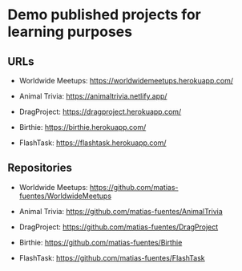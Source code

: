 # Demo published projects for learning purposes

## URLs

- Worldwide Meetups: https://worldwidemeetups.herokuapp.com/

- Animal Trivia: https://animaltrivia.netlify.app/

- DragProject: https://dragproject.herokuapp.com/

- Birthie: https://birthie.herokuapp.com/

- FlashTask: https://flashtask.herokuapp.com/

## Repositories

- Worldwide Meetups: https://github.com/matias-fuentes/WorldwideMeetups

- Animal Trivia: https://github.com/matias-fuentes/AnimalTrivia

- DragProject: https://github.com/matias-fuentes/DragProject

- Birthie: https://github.com/matias-fuentes/Birthie

- FlashTask: https://github.com/matias-fuentes/FlashTask